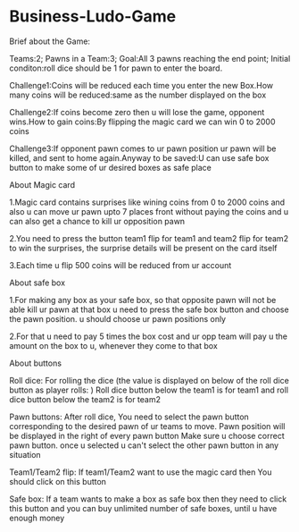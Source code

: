 # Business-Ludo-Game
Brief about the Game:

  Teams:2;   Pawns in a Team:3;    Goal:All 3 pawns reaching the end point;   Initial conditon:roll dice should be 1 for pawn to enter the board.

  Challenge1:Coins will be reduced each time you enter the new Box.How many coins will be reduced:same as the number displayed on the box

  Challenge2:If coins become zero then u will lose the game, opponent wins.How to gain coins:By flipping the magic card we can win 0 to 2000 coins

  Challenge3:If opponent pawn comes to ur pawn position ur pawn will be killed, and sent to home again.Anyway to be saved:U can use safe box button to make some of ur desired     boxes as safe place

About Magic card

  1.Magic card contains surprises like wining coins from 0 to 2000 coins and also u can move ur pawn upto 7 places front without paying the coins and u can also get a chance to    kill ur opposition pawn

  2.You need to press the button team1 flip for team1 and team2 flip for team2 to win the surprises, the surprise details will be present on the card itself

  3.Each time u flip 500 coins will be reduced from ur account

About safe box

  1.For making any box as your safe box, so that opposite pawn will not be able kill ur pawn at that box u need to press the safe box button and choose the pawn position. u       should choose ur pawn positions only

  2.For that u need to pay 5 times the box cost and ur opp team will pay u the amount on the box to u, whenever they come to that box

About buttons

Roll dice:
  For rolling the dice (the value is displayed on below of the roll dice button as player rolls: )
  Roll dice button below the team1 is for team1 and roll dice button below the team2 is for team2

Pawn buttons:
  After roll dice, You need to select the pawn button corresponding to the desired pawn of ur teams to move. Pawn position will be displayed in the right of every pawn button
  Make sure u choose correct pawn button. once u selected u can't select the other pawn button in any situation

Team1/Team2 flip:
  If team1/Team2 want to use the magic card then You should click on this button

Safe box:
  If a team wants to make a box as safe box then they need to click this button and you can buy unlimited number of safe boxes, until u have enough money
